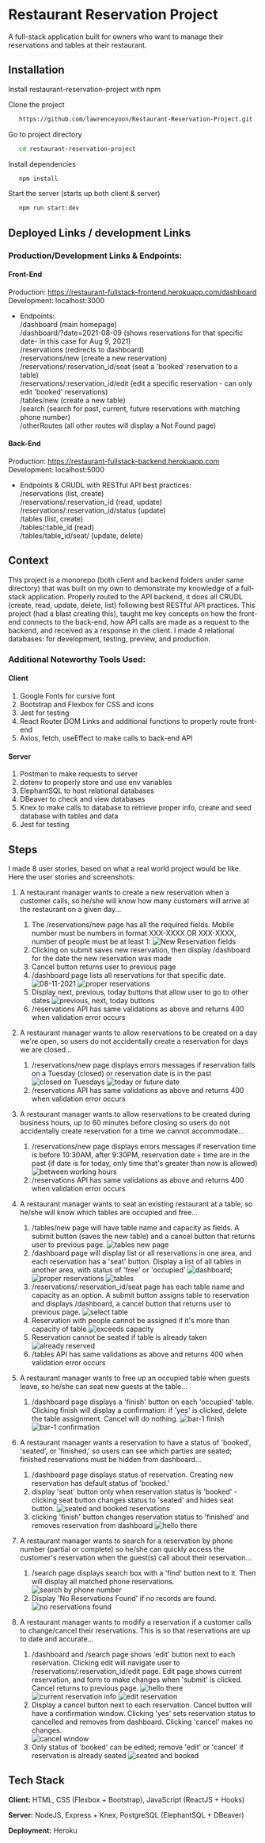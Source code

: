 # Restaurant Reservation Project

A full-stack application built for owners who want to manage their reservations and tables at their restaurant.

## Installation

Install restaurant-reservation-project with npm

Clone the project

```bash
   https://github.com/lawrenceyoon/Restaurant-Reservation-Project.git
```

Go to project directory

```bash
   cd restaurant-reservation-project
```

Install dependencies

```bash
   npm install
```

Start the server (starts up both client & server)

```bash
   npm run start:dev
```

## Deployed Links / development Links

### Production/Development Links & Endpoints:

#### Front-End

Production: https://restaurant-fullstack-frontend.herokuapp.com/dashboard
<br>
Development: localhost:3000

- Endpoints:
  <br>
  /dashboard (main homepage)
  <br>
  /dashboard/?date=2021-08-09 (shows reservations for that specific date- in this case for Aug 9, 2021)
  <br>
  /reservations (redirects to dashboard)
  <br>
  /reservations/new (create a new reservation)
  <br>
  /reservations/:reservation_id/seat (seat a 'booked' reservation to a table)
  <br>
  /reservations/:reservation_id/edit (edit a specific reservation - can only edit 'booked' reservations)
  <br>
  /tables/new (create a new table)
  <br>
  /search (search for past, current, future reservations with matching phone number)
  <br>
  /otherRoutes (all other routes will display a Not Found page)

#### Back-End

Production: https://restaurant-fullstack-backend.herokuapp.com
<br>
Development: localhost:5000

- Endpoints & CRUDL with RESTful API best practices:
  <br>
  /reservations (list, create)
  <br>
  /reservations/:reservation_id (read, update)
  <br>
  /reservations/:reservation_id/status (update)
  <br>
  /tables (list, create)
  <br>
  /tables/:table_id (read)
  <br>
  /tables/table_id/seat/ (update, delete)

## Context

This project is a monorepo (both client and backend folders under same directory) that was built on my own to demonstrate my knowledge of a full-stack application. Properly routed to the API backend, it does all CRUDL (create, read, update, delete, list) following best RESTful API practices. This project (had a blast creating this), taught me key concepts on how the front-end connects to the back-end, how API calls are made as a request to the backend, and received as a response in the client. I made 4 relational databases: for development, testing, preview, and production.

### Additional Noteworthy Tools Used:

#### Client

1. Google Fonts for cursive font
2. Bootstrap and Flexbox for CSS and icons
3. Jest for testing
4. React Router DOM Links and additional functions to properly route front-end
5. Axios, fetch, useEffect to make calls to back-end API

#### Server

1. Postman to make requests to server
2. dotenv to properly store and use env variables
3. ElephantSQL to host relational databases
4. DBeaver to check and view databases
5. Knex to make calls to database to retrieve proper info, create and seed database with tables and data
6. Jest for testing

## Steps

I made 8 user stories, based on what a real world project would be like. Here the user stories and screenshots:

1. A restaurant manager wants to create a new reservation when a customer calls, so he/she will know how many customers will arrive at the restaurant on a given day...

   1. The /reservations/new page has all the required fields. Mobile number must be numbers in format XXX-XXXX OR XXX-XXXX, number of people must be at least 1:
      ![New Reservation fields](/screenshot-imgs/new-reservation.png?raw=true 'Fields')
   2. Clicking on submit saves new reservation, then display /dashboard for the date the new reservation was made
   3. Cancel button returns user to previous page
   4. /dashboard page lists all reservations for that specific date.
      ![08-11-2021](/screenshot-imgs/08-11-2021.png?raw=true)
      ![proper reservations](/screenshot-imgs/reservations-for-proper-date.png?raw=true)
   5. Display next, previous, today buttons that allow user to go to other dates
      ![previous, next, today buttons](/screenshot-imgs/previous-next-today-btns.png?raw=true)
   6. /reservations API has same validations as above and returns 400 when validation error occurs

2. A restaurant manager wants to allow reservations to be created on a day we're open, so users do not accidentally create a reservation for days we are closed...

   1. /reservations/new page displays errors messages if reservation falls on a Tuesday (closed) or reservation date is in the past <br>
      ![closed on Tuesdays](/screenshot-imgs/closed-tuesdays.png?raw=true)
      ![today or future date](/screenshot-imgs/today-or-future.png?raw=true)
   2. /reservations API has same validations as above and returns 400 when validation error occurs

3. A restaurant manager wants to allow reservations to be created during business hours, up to 60 minutes before closing so users do not accidentally create reservation for a time we cannot accommodate...

   1. /reservations/new page displays errors messages if reservation time is before 10:30AM, after 9:30PM, reservation date + time are in the past (if date is for today, only time that's greater than now is allowed)
      ![between working hours](/screenshot-imgs/between-hours.png?raw=true)
   2. /reservations API has same validations as above and returns 400 when validation error occurs

4. A restaurant manager wants to seat an existing restaurant at a table, so he/she will know which tables are occupied and free...

   1. /tables/new page will have table name and capacity as fields. A submit button (saves the new table) and a cancel button that returns user to previous page.
      ![tables new page](/screenshot-imgs/table-new.png?raw=true)
   2. /dashboard page will display list or all reservations in one area, and each reservation has a 'seat' button. Display a list of all tables in another area, with status of 'free' or 'occupied'
      ![dashboard](/screenshot-imgs/dashboard.png?raw=true);
      ![proper reservations](/screenshot-imgs/reservations-for-proper-date.png?raw=true)
      ![tables](/screenshot-imgs/tables.png?raw=true)
   3. /reservations/:reservation_id/seat page has each table name and capacity as an option. A submit button assigns table to reservation and displays /dashboard, a cancel button that returns user to previous page.
      ![select table](/screenshot-imgs/select-table.png?raw=true)
   4. Reservation with people cannot be assigned if it's more than capacity of table
      ![exceeds capacity](/screenshot-imgs/exceeds-capacity.png?raw=true)
   5. Reservation cannot be seated if table is already taken
      <br>
      ![already reserved](/screenshot-imgs/already-reserved.png?raw=true)
   6. /tables API has same validations as above and returns 400 when validation error occurs

5. A restaurant manager wants to free up an occupied table when guests leave, so he/she can seat new guests at the table...

   1. /dashboard page displays a 'finish' button on each 'occupied' table. Clicking finish will display a confirmation: if 'yes' is clicked, delete the table assignment. Cancel will do nothing.
      ![bar-1 finish](/screenshot-imgs/bar-1-finish.png?raw=true)
      <br>
      ![bar-1 confirmation](/screenshot-imgs/bar-1-confirmation.png?raw=true)

6. A restaurant manager wants a reservation to have a status of 'booked', 'seated', or 'finished,' so users can see which parties are seated; finished reservations must be hidden from dashboard...

   1. /dashboard page displays status of reservation. Creating new reservation has default status of 'booked.'
   2. display 'seat' button only when reservation status is 'booked' - clicking seat button changes status to 'seated' and hides seat button.
      ![seated and booked reservations](/screenshot-imgs/seated-and-booked.png?raw=true)
   3. clicking 'finish' button changes reservation status to 'finished' and removes reservation from dashboard
      ![hello there](/screenshot-imgs/hello-there.png?raw=true)

7. A restaurant manager wants to search for a reservation by phone number (partial or complete) so he/she can quickly access the customer's reservation when the guest(s) call about their reservation...

   1. /search page displays search box with a 'find' button next to it. Then will display all matched phone reservations.
      ![search by phone number](/screenshot-imgs/search.png?raw=true)
   2. Display 'No Reservations Found' if no records are found.
      ![no reservations found](/screenshot-imgs/no-reservations-found.png?raw=true)

8. A restaurant manager wants to modify a reservation if a customer calls to change/cancel their reservations. This is so that reservations are up to date and accurate...

   1. /dashboard and /search page shows 'edit' button next to each reservation. Clicking edit will navigate user to /reservations/:reservation_id/edit page. Edit page shows current reservation, and form to make changes when 'submit' is clicked. Cancel returns to previous page.
      ![hello there](/screenshot-imgs/hello-there.png?raw=true)
      ![current reservation info](/screenshot-imgs/current-reservation-info.png?raw=true)
      ![edit reservation](/screenshot-imgs/edit.png?raw=true)
   2. Display a cancel button next to each reservation. Cancel button will have a confirmation window. Clicking 'yes' sets reservation status to cancelled and removes from dashboard. Clicking 'cancel' makes no changes.
      <br>
      ![cancel window](/screenshot-imgs/cancel-window.png?raw=true)
   3. Only status of 'booked' can be edited; remove 'edit' or 'cancel' if reservation is already seated
      ![seated and booked](/screenshot-imgs/seated-and-booked.png?raw=true)

## Tech Stack

**Client:** HTML, CSS (Flexbox + Bootstrap), JavaScript (ReactJS + Hooks)

**Server:** NodeJS, Express + Knex, PostgreSQL (ElephantSQL + DBeaver)

**Deployment:** Heroku
